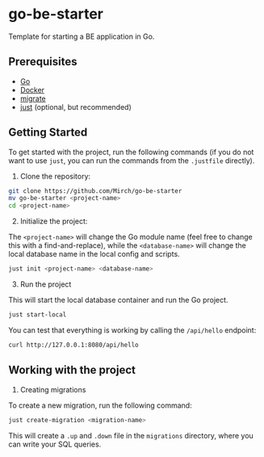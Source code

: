 # go-be-starter
Template for starting a BE application in Go.

## Prerequisites

- [Go](https://golang.org/doc/install)
- [Docker](https://docs.docker.com/get-docker)
- [migrate](https://github.com/golang-migrate/migrate)
- [just](https://github.com/casey/just) (optional, but recommended)

## Getting Started

To get started with the project, run the following commands (if you do not want to use `just`, you can run the commands from the `.justfile` directly).

1. Clone the repository:

```sh
git clone https://github.com/Mirch/go-be-starter 
mv go-be-starter <project-name>
cd <project-name> 
```

2. Initialize the project:

The `<project-name>` will change the Go module name (feel free to change this with a find-and-replace), while the `<database-name>` will change the local database name in the local config and scripts.

```sh  
just init <project-name> <database-name>
```

3. Run the project

This will start the local database container and run the Go project. 

```sh
just start-local
```

You can test that everything is working by calling the `/api/hello` endpoint:

```sh 
curl http://127.0.0.1:8080/api/hello
```

## Working with the project 

1. Creating migrations

To create a new migration, run the following command:

```sh
just create-migration <migration-name>
```

This will create a `.up` and `.down` file in the `migrations` directory, where you can write your SQL queries.
